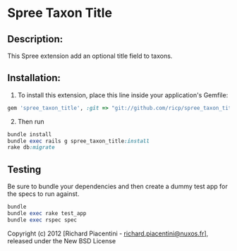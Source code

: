 Spree Taxon Title
=================

Description:
------------

This Spree extension add an optional title field to taxons.

Installation:
------------

1. To install this extension, place this line inside your application's Gemfile:

```ruby
gem 'spree_taxon_title', :git => "git://github.com/ricp/spree_taxon_title"
```

2. Then run

```ruby
bundle install
bundle exec rails g spree_taxon_title:install
rake db:migrate
```

Testing
-------

Be sure to bundle your dependencies and then create a dummy test app for the specs to run against.

```ruby
bundle
bundle exec rake test_app
bundle exec rspec spec
```

Copyright (c) 2012 [Richard Piacentini - richard.piacentini@nuxos.fr], released under the New BSD License
